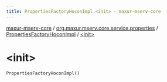 ```yaml
---
title: PropertiesFactoryHoconImpl.<init> - maxur-mserv-core
---
```


[maxur-mserv-core](../../index.html) / [org.maxur.mserv.core.service.properties](../index.html) / [PropertiesFactoryHoconImpl](index.html) / [&lt;init&gt;](.)

# &lt;init&gt;

`PropertiesFactoryHoconImpl()`
